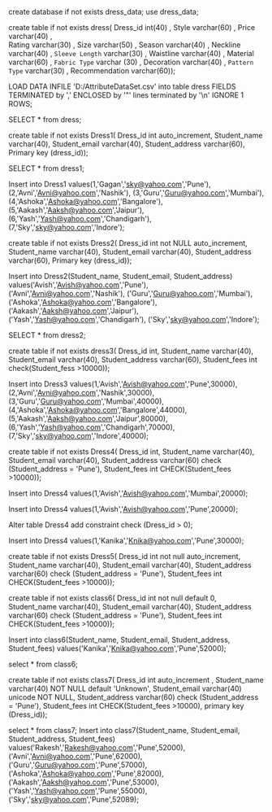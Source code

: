 create database if not exists dress_data;
use dress_data;

create table if not exists dress(
Dress_id int(40) ,
Style varchar(60) ,
Price varchar(40) ,  
Rating varchar(30) ,
Size varchar(50) ,
Season varchar(40) , 
Neckline varchar(40) ,
`Sleeve Length` varchar(30) ,
Waistline varchar(40) ,
Material varchar(60) , 
`Fabric Type` varchar (30) , 
Decoration varchar(40) ,
`Pattern Type` varchar(30) ,
Recommendation  varchar(60));

LOAD DATA INFILE 
'D:/AttributeDataSet.csv'
into table dress
FIELDS TERMINATED by ','
ENCLOSED by '"'
lines terminated by '\n'
IGNORE 1 ROWS;

SELECT * from dress;

create table if not exists Dress1(
Dress_id int auto_increment,
Student_name varchar(40),
Student_email varchar(40),
Student_address varchar(60),
Primary key (dress_id));

SELECT * from dress1;

Insert into Dress1 values(1,'Gagan','sky@yahoo.com','Pune'),
(2,'Avni','Avni@yahoo.com','Nashik'),
(3,'Guru','Guru@yahoo.com','Mumbai'),
(4,'Ashoka','Ashoka@yahoo.com','Bangalore'),
(5,'Aakash','Aaksh@yahoo.com','Jaipur'),
(6,'Yash','Yash@yahoo.com','Chandigarh'),
(7,'Sky','sky@yahoo.com','Indore');


create table if not exists Dress2(
Dress_id int not NULL auto_increment,
Student_name varchar(40),
Student_email varchar(40),
Student_address varchar(60),
Primary key (dress_id));

Insert into Dress2(Student_name, Student_email, Student_address) values('Avish','Avish@yahoo.com','Pune'),
('Avni','Avni@yahoo.com','Nashik'),
('Guru','Guru@yahoo.com','Mumbai'),
('Ashoka','Ashoka@yahoo.com','Bangalore'),
('Aakash','Aaksh@yahoo.com','Jaipur'),
('Yash','Yash@yahoo.com','Chandigarh'),
('Sky','sky@yahoo.com','Indore');

SELECT * from dress2;

create table if not exists dress3(
Dress_id int,
Student_name varchar(40),
Student_email varchar(40),
Student_address varchar(60),
Student_fees int check(Student_fess >10000));

Insert into Dress3 values(1,'Avish','Avish@yahoo.com','Pune',30000),
(2,'Avni','Avni@yahoo.com','Nashik',30000),
(3,'Guru','Guru@yahoo.com','Mumbai',40000),
(4,'Ashoka','Ashoka@yahoo.com','Bangalore',44000),
(5,'Aakash','Aaksh@yahoo.com','Jaipur',80000),
(6,'Yash','Yash@yahoo.com','Chandigarh',70000),
(7,'Sky','sky@yahoo.com','Indore',40000);

create table if not exists Dress4(
Dress_id int,
Student_name varchar(40),
Student_email varchar(40),
Student_address varchar(60) check (Student_address = 'Pune'),
Student_fees int CHECK(Student_fees >10000));

Insert into Dress4 values(1,'Avish','Avish@yahoo.com','Mumbai',20000);

Insert into Dress4 values(1,'Avish','Avish@yahoo.com','Pune',20000);

Alter table Dress4 add constraint check (Dress_id > 0);

Insert into Dress4 values(1,'Kanika','Knika@yahoo.com','Pune',30000);

create table if not exists Dress5(
Dress_id int not null auto_increment,
Student_name varchar(40),
Student_email varchar(40),
Student_address varchar(60) check (Student_address = 'Pune'),
Student_fees int CHECK(Student_fees >10000));

create table if not exists class6(
Dress_id int not null default 0,
Student_name varchar(40),
Student_email varchar(40),
Student_address varchar(60) check (Student_address = 'Pune'),
Student_fees int CHECK(Student_fees >10000));

Insert into class6(Student_name, Student_email, Student_address, Student_fees) values('Kanika','Knika@yahoo.com','Pune',52000);

select * from class6;

create table if not exists class7(
Dress_id int auto_increment ,
Student_name varchar(40) NOT NULL default 'Unknown',
Student_email varchar(40) unicode NOT NULL,
Student_address varchar(60) check (Student_address = 'Pune'),
Student_fees int CHECK(Student_fees >10000),
primary key (Dress_id));

select * from class7;
Insert into class7(Student_name, Student_email, Student_address, Student_fees) values('Rakesh','Rakesh@yahoo.com','Pune',52000),
('Avni','Avni@yahoo.com','Pune',62000),
('Guru','Guru@yahoo.com','Pune',57000),
('Ashoka','Ashoka@yahoo.com','Pune',82000),
('Aakash','Aaksh@yahoo.com','Pune',53000),
('Yash','Yash@yahoo.com','Pune',55000),
('Sky','sky@yahoo.com','Pune',52089);
